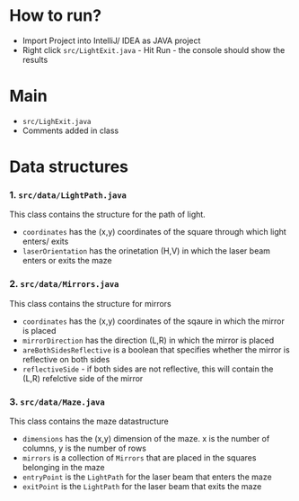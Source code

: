 # How to run? 
* Import Project into IntelliJ/ IDEA as JAVA project
* Right click `src/LightExit.java` - Hit Run - the console should show the results

# Main 
* `src/LighExit.java`
* Comments added in class

# Data structures

### 1. `src/data/LightPath.java`
This class contains the structure for the path of light.
* `coordinates` has the (x,y) coordinates of the square through which light enters/ exits
* `laserOrientation` has the orinetation (H,V) in which the laser beam enters or exits the maze


### 2. `src/data/Mirrors.java`
This class contains the structure for mirrors
* `coordinates` has the (x,y) coordinates of the sqaure in which the mirror is placed
* `mirrorDirection` has the direction (L,R) in which the mirror is placed
* `areBothSidesReflective` is a boolean that specifies whether the mirror is reflective on both sides
* `reflectiveSide` - if both sides are not reflective, this will contain the (L,R) refelctive side of the mirror


### 3. `src/data/Maze.java`
This class contains the maze datastructure
* `dimensions` has the (x,y) dimension of the maze. x is the number of columns, y is the number of rows
* `mirrors` is a collection of `Mirrors` that are placed in the squares belonging in the maze
* `entryPoint` is the `LightPath` for the laser beam that enters the maze
* `exitPoint` is the `LightPath` for the laser beam that exits the maze



